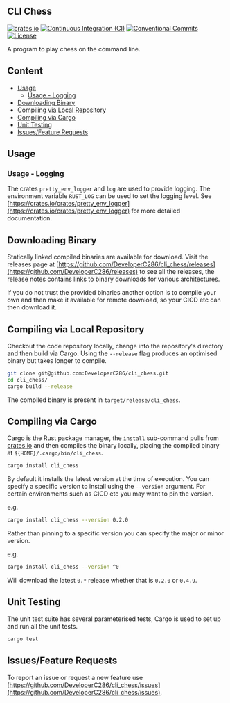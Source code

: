 ## CLI Chess
[![crates.io](https://img.shields.io/crates/v/cli_chess)](https://crates.io/crates/cli_chess)
[![Continuous Integration (CI)](https://github.com/DeveloperC286/cli_chess/actions/workflows/continuous-integration.yml/badge.svg)](https://github.com/DeveloperC286/cli_chess/actions/workflows/continuous-integration.yml)
[![Conventional Commits](https://img.shields.io/badge/Conventional%20Commits-1.0.0-yellow.svg)](https://conventionalcommits.org)
[![License](https://img.shields.io/badge/License-AGPLv3-blue.svg)](https://www.gnu.org/licenses/agpl-3.0)


A program to play chess on the command line.


## Content
 * [Usage](#usage)
   + [Usage - Logging](#usage-logging)
 * [Downloading Binary](#downloading-binary)
 * [Compiling via Local Repository](#compiling-via-local-repository)
 * [Compiling via Cargo](#compiling-via-cargo)
 * [Unit Testing](#unit-testing)
 * [Issues/Feature Requests](#issuesfeature-requests)


## Usage


### Usage - Logging
The crates `pretty_env_logger` and `log` are used to provide logging.
The environment variable `RUST_LOG` can be used to set the logging level.
See [https://crates.io/crates/pretty_env_logger](https://crates.io/crates/pretty_env_logger) for more detailed documentation.


## Downloading Binary
Statically linked compiled binaries are available for download.
Visit the releases page at [https://github.com/DeveloperC286/cli_chess/releases](https://github.com/DeveloperC286/releases) to see all the releases, the release notes contains links to binary downloads for various architectures.

If you do not trust the provided binaries another option is to compile your own and then make it available for remote download, so your CICD etc can then download it.


## Compiling via Local Repository
Checkout the code repository locally, change into the repository's directory and then build via Cargo.
Using the `--release` flag produces an optimised binary but takes longer to compile.

```sh
git clone git@github.com:DeveloperC286/cli_chess.git
cd cli_chess/
cargo build --release
```

The compiled binary is present in `target/release/cli_chess`.


## Compiling via Cargo
Cargo is the Rust package manager, the `install` sub-command pulls from [crates.io](https://crates.io/crates/cli_chess) and then compiles the binary locally, placing the compiled binary at `${HOME}/.cargo/bin/cli_chess`.

```sh
cargo install cli_chess
```

By default it installs the latest version at the time of execution.
You can specify a specific version to install using the `--version` argument.
For certain environments such as CICD etc you may want to pin the version.

e.g.

<!-- x-release-please-start-version -->
```sh
cargo install cli_chess --version 0.2.0
```
<!-- x-release-please-end -->

Rather than pinning to a specific version you can specify the major or minor version.

e.g.

<!-- x-release-please-start-major -->
```sh
cargo install cli_chess --version ^0
```

Will download the latest `0.*` release whether that is `0.2.0` or `0.4.9`.
<!-- x-release-please-end -->


## Unit Testing
The unit test suite has several parameterised tests, Cargo is used to set up and run all the unit tests.

```sh
cargo test
```


## Issues/Feature Requests
To report an issue or request a new feature use [https://github.com/DeveloperC286/cli_chess/issues](https://github.com/DeveloperC286/cli_chess/issues).
